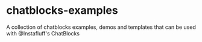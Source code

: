 # chatblocks-examples
A collection of chatblocks examples, demos and templates that can be used with @Instafluff's ChatBlocks

